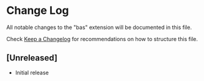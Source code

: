# Change Log

All notable changes to the "bas" extension will be documented in this file.

Check [Keep a Changelog](http://keepachangelog.com/) for recommendations on how to structure this file.

## [Unreleased]

- Initial release